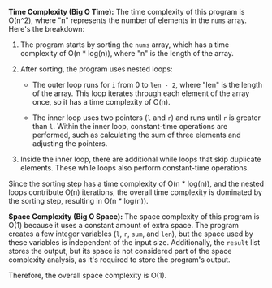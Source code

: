 **Time Complexity (Big O Time):**
The time complexity of this program is O(n^2), where "n" represents the number of elements in the `nums` array. Here's the breakdown:

1. The program starts by sorting the `nums` array, which has a time complexity of O(n * log(n)), where "n" is the length of the array.

2. After sorting, the program uses nested loops:
   - The outer loop runs for `i` from 0 to `len - 2`, where "len" is the length of the array. This loop iterates through each element of the array once, so it has a time complexity of O(n).

   - The inner loop uses two pointers (`l` and `r`) and runs until `r` is greater than `l`. Within the inner loop, constant-time operations are performed, such as calculating the sum of three elements and adjusting the pointers.

3. Inside the inner loop, there are additional while loops that skip duplicate elements. These while loops also perform constant-time operations.

Since the sorting step has a time complexity of O(n * log(n)), and the nested loops contribute O(n) iterations, the overall time complexity is dominated by the sorting step, resulting in O(n * log(n)).

**Space Complexity (Big O Space):**
The space complexity of this program is O(1) because it uses a constant amount of extra space. The program creates a few integer variables (`l`, `r`, `sum`, and `len`), but the space used by these variables is independent of the input size. Additionally, the `result` list stores the output, but its space is not considered part of the space complexity analysis, as it's required to store the program's output.

Therefore, the overall space complexity is O(1).
